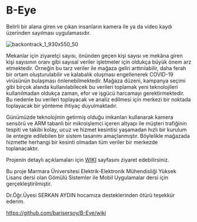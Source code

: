 # B-Eye
Belirli bir alana giren ve çıkan insanların kamera ile ya da video kaydı üzerinden sayılması uygulamasıdır.

![backontrack_1_930x550_50](https://user-images.githubusercontent.com/7438538/172628186-a7d007d0-ba87-49a9-8df2-bd4e17b45043.jpg)



Mekanlar için ziyaretçi sayısı, önünden geçen kişi sayısı ve mekâna giren kişi sayısının oranı gibi sayısal veriler işletmeler için oldukça büyük önem arz etmektedir. Örneğin bu tarz veriler ile mağaza geliri arttırılabilir, daha ferah bir ortam oluşturulabilir ve kalabalık oluşması engellenerek COVID-19 virüsünün bulaşması önlenebilmektedir. Mağaza düzeni, kampanya seçimi gibi birçok alanda kullanılabilecek bu verileri toplamak yeni teknolojileri kullanılmadan oldukça zaman, efor ve işgücü harcamayı gerektirmektedir. Bu nedenle bu verileri toplayacak ve analiz edilmesi için merkezi bir noktada toplayacak bir yönteme ihtiyaç duyulmaktadır.

Günümüzde teknolojinin getirmiş olduğu imkanları kullanarak kamera sensörü ve ARM tabanlı bir mikroişlemci içeren altyapı ile müşteri trafiğinin tespiti ve takibi kolay, ucuz ve hizmet kesintisi yaşamadan hızlı bir kurulum ile entegre edilebilen bir sistem tasarımı amaçlanmıştır. Böylelikle mağazada hizmette herhangi bir kesinti olmadan tüm veriler bir merkezde toplanacaktır.

Projenin detaylı açıklamaları için <a href="https://github.com/barisersoy/B-Eye/wiki">WIKI</a> sayfasını ziyaret edebilirsiniz.

Bu proje Marmara Üniversitesi Elektrik-Elektronik Mühendisliği Yüksek Lisans dersi olan Gömülü Sistemler ile Mobil Uygulamalar dersi için gerçekleştirilmiştir.

Dr.Öğr.Üyesi SERKAN AYDIN hocamıza desteklerinden ötürü teşekkür ederim.

https://github.com/barisersoy/B-Eye/wiki

